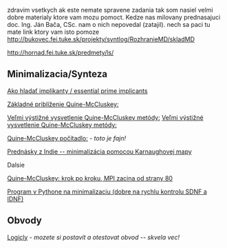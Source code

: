 zdravim vsetkych
ak este nemate spravene zadania tak som nasiel velmi dobre materialy ktore vam mozu pomoct. Kedze nas milovany prednasajuci doc. Ing. Ján Bača, CSc. nam o nich nepovedal (zatajil).
nech sa paci tu mate link ktory vam isto pomoze <a href="http://bukovec.fei.tuke.sk/projekty/syntlog/RozhranieMD/skladMD/">http://bukovec.fei.tuke.sk/projekty/syntlog/RozhranieMD/skladMD</a>




<a href="http://hornad.fei.tuke.sk/predmety/ls/">http://hornad.fei.tuke.sk/predmety/ls/</a>



## Minimalizacia/Synteza

[Ako hladať implikanty / essential prime implicants](http://users.ece.gatech.edu/~sudha/academic/class/ece2030/Lectures/simplifying/index.html)

[Základné priblíženie Quine-McCluskey:](http://en.wikipedia.org/wiki/Quine–McCluskey_algorithm)

[Veľmi výstižné vysvetlenie Quine-McCluskey metódy:](http://www.eetimes.com/discussion/programmer-s-toolbox/4025004/All-about-Quine-McClusky)
[Veľmi výstižné vysvetlenie Quine-McCluskey metódy:](http://acp.valec.net/index.php?id=38)

[Quine-McCluskey počítadlo:](http://is.gd/ocSvWt) - *toto je fajn!*

[Prednásky z Indie -- minimalizácia pomocou Karnaughovej mapy](http://www.youtube.com/watch?v=i_HYxdri69Y&feature=related)


Dalsie

[ Quine-McCluskey: krok po kroku, MPI zacina od strany 80](http://webdocs.cs.ualberta.ca/~amaral/courses/329/webslides/Topic5-QuineMcCluskey/sld007.htm)

[Program v Pythone na minimalizaciu (dobre na rychlu kontrolu SDNF a IDNF)](http://kotbcorp.blogspot.com/2009/06/quine-mccluskey-logic-simplifier.html)

## Obvody

[Logicly](http://logic.ly/) - *mozete si postavit a otestovat obvod -- skvela vec!*